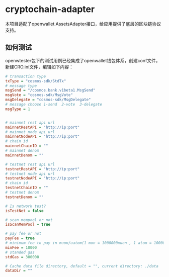 # cryptochain-adapter

本项目适配了openwallet.AssetsAdapter接口，给应用提供了底层的区块链协议支持。

## 如何测试

openwtester包下的测试用例已经集成了openwallet钱包体系，创建conf文件，新建CRO.ini文件，编辑如下内容：

```ini
# transaction type
txType = "cosmos-sdk/StdTx"
# message type
msgSend = "/cosmos.bank.v1beta1.MsgSend"
msgVote = "cosmos-sdk/MsgVote"
msgDelegate = "cosmos-sdk/MsgDelegate"
# message choose 1-send  2-vote  3-delegate
msgType = 1


# mainnet rest api url
mainnetRestAPI = "http://ip:port"
# mainnet node api url
mainnetNodeAPI = "http://ip:port"
# chain id
mainnetChainID = ""
# mainnet denom
mainnetDenom = ""

# testnet rest api url
testnetRestAPI = "http://ip:port"
# testnet node api url
testnetNodeAPI = "http://ip:port"
# chain id
testnetChainID = ""
# testnet denom
testnetDenom = ""

# Is network test?
isTestNet = false

# scan mempool or not
isScanMemPool = true

# pay fee or not
payFee = true
# minimum fee to pay in muon/uatom(1 mon = 1000000muon , 1 atom = 1000000uatom)
minFee = 10000
# standed gas
stdGas = 300000

# Cache data file directory, default = "", current directory: ./data
dataDir = ""
```
